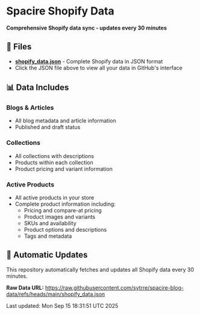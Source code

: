 # Spacire Shopify Data

**Comprehensive Shopify data sync - updates every 30 minutes**

## 📁 Files

- **[shopify_data.json](./shopify_data.json)** - Complete Shopify data in JSON format
- Click the JSON file above to view all your data in GitHub's interface

## 📊 Data Includes

### Blogs & Articles
- All blog metadata and article information
- Published and draft status

### Collections
- All collections with descriptions
- Products within each collection
- Product pricing and variant information

### Active Products
- All active products in your store
- Complete product information including:
  - Pricing and compare-at pricing
  - Product images and variants
  - SKUs and availability
  - Product options and descriptions
  - Tags and metadata

## 🔄 Automatic Updates

This repository automatically fetches and updates all Shopify data every 30 minutes.

**Raw Data URL:** https://raw.githubusercontent.com/sytrre/spacire-blog-data/refs/heads/main/shopify_data.json

Last updated: Mon Sep 15 18:31:51 UTC 2025
